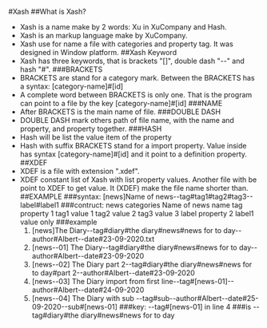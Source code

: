 #Xash
##What is Xash?
- Xash is a name make by 2 words: Xu in XuCompany and Hash.
- Xash is an markup language make by XuCompany.
- Xash use for name a file with categories and property tag. It was designed in Window platform.
##Xash Keyword
- Xash has three keywords, that is  brackets "[]", double dash "--" and hash "#".
###BRACKETS
- BRACKETS are stand for a category mark. Between the BRACKETS has a syntax: [category-name]#[id]
- A complete word between BRACKETS is only one. That is the program can point to a file by the key [category-name]#[id]
###NAME
- After BRACKETS is the main name of file.
###DOUBLE DASH
- DOUBLE DASH mark others path of file name, with the name and property, and property together.
###HASH
- Hash will be list the value item of the property
- Hash with suffix BRACKETS stand for a import property.
Value inside has syntax [category-name]#[id] and it point to a definition property.
##XDEF
- XDEF is a file with extension ".xdef".
- XDEF constant list of Xash with list property values. Another file with be point to XDEF to get value.
It (XDEF) make the file name shorter than. 
##EXAMPLE
###syntax:
	[news]Name of news--tag#tag1#tag2#tag3--label#label1
###contruct:
	news						categories
		Name of news			        name
			tag				property 1
				tag1			value 1
				tag2			value 2
				tag3			value 3
			label				property 2
				label1			value only
###example
	1. [news]The Diary--tag#diary#the diary#news#news for to day--author#Albert--date#23-09-2020.txt
    2. [news--01] The Diary--tag#diary#the diary#news#news for to day--author#Albert--date#23-09-2020
    3. [news--02] The Diary part 2--tag#diary#the diary#news#news for to day#part 2--author#Albert--date#23-09-2020
    4. [news--03] The Diary import from first line--tag#[news-01]--author#Albert--date#24-09-2020
    5. [news--04] The Diary with sub --tag#sub--author#Albert--date#25-09-2020--sub#[news-01]
###key:
	--tag#[news-01] in line 4
###is
    --tag#diary#the diary#news#news for to day
